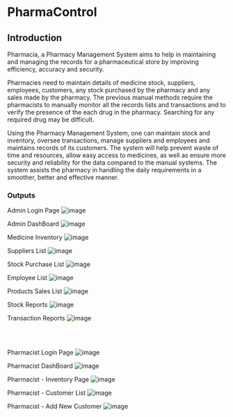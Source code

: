 # PharmaControl

<h2>Introduction</h2>

Pharmacia, a Pharmacy Management System aims to help in maintaining and managing the records for a pharmaceutical store by improving efficiency, accuracy and security.

Pharmacies need to maintain details of medicine stock, suppliers, employees, customers, any stock purchased by the pharmacy and any sales made by the pharmacy. The previous manual methods require the pharmacists to manually monitor all the records lists and transactions and to verify the presence of the each drug in the pharmacy. Searching for any required drug may be difficult.

Using the Pharmacy Management System, one can maintain stock and inventory, oversee transactions, manage suppliers and employees and maintains records of its customers. The system will help prevent waste of time and resources, allow easy access to medicines, as well as ensure more security and reliability for the data compared to the manual systems. The system assists the pharmacy in handling the daily requirements in a smoother, better and effective manner.

<h3>Outputs</h3>

Admin Login Page
![image](https://github.com/user-attachments/assets/f2d0241a-eef8-4acd-aea9-91ffc97a775f)

Admin DashBoard
![image](https://github.com/user-attachments/assets/d61f4a8b-49f5-46e4-93bd-a0249c657210)

Medicine Inventory
![image](https://github.com/user-attachments/assets/e351a804-adab-4ce2-b340-39119822e954)

Suppliers List
![image](https://github.com/user-attachments/assets/6c5316c1-7df3-4140-99b4-7fe11d159bf2)

Stock Purchase List
![image](https://github.com/user-attachments/assets/d7a2e87e-7e07-45bc-a99e-9499d2f9558e)

Employee List
![image](https://github.com/user-attachments/assets/84a66bf7-3adc-4b90-8d3a-15be2be03669)

Products Sales List
![image](https://github.com/user-attachments/assets/de5a7556-9a90-4706-b1d0-56d32db71261)

Stock Reports
![image](https://github.com/user-attachments/assets/ad1f30c0-65ca-435e-a378-73eb6d8dd90e)

Transaction Reports
![image](https://github.com/user-attachments/assets/e8dc5d34-7aa7-4696-806d-f21a1a9252e3)

<br><br>

Pharmacist Login Page
![image](https://github.com/user-attachments/assets/ab453814-d8e6-48b4-a3ef-590665e00b4c)

Pharmacist DashBoard
![image](https://github.com/user-attachments/assets/84e1e386-4f96-4b68-8d63-7d15deb36bba)

Pharmacist - Inventory Page
![image](https://github.com/user-attachments/assets/fef9ba31-c6b6-494e-aee7-61de7761ef56)

Pharmacist - Customer List
![image](https://github.com/user-attachments/assets/cd08e7f2-8cd1-46e4-b862-f5ca9496640c)

Pharmacist - Add New Customer
![image](https://github.com/user-attachments/assets/5ad263e5-c2f6-4fdd-9b87-67b7ae31f674)


